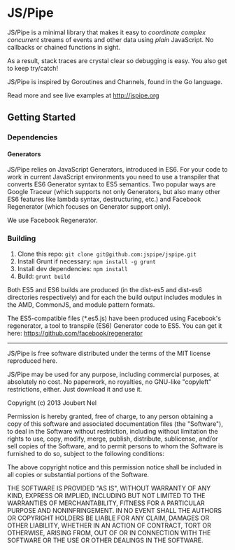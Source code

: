 # JS/Pipe

JS/Pipe is a minimal library that makes it easy to *coordinate complex concurrent* streams of events and other data using *plain* JavaScript. No callbacks or chained functions in sight. 

As a result, stack traces are crystal clear so debugging is easy. You also get to keep try/catch!

JS/Pipe is inspired by Goroutines and Channels, found in the Go language. 

Read more and see live examples at http://jspipe.org

## Getting Started

### Dependencies

#### Generators
JS/Pipe relies on JavaScript Generators, introduced in ES6. For your code to work in current JavaScript environments you need to use a transpiler that converts ES6 Generator syntax to ES5 semantics. Two popular ways are Google Traceur (which supports not only Generators, but also many other ES6 features like lambda syntax, destructuring, etc.) and Facebook Regenerator (which focuses on Generator support only). 

We use Facebook Regenerator. 


### Building
1. Clone this repo: `git clone git@github.com:jspipe/jspipe.git`
2. Install Grunt if necessary: `npm install -g grunt`
3. Install dev dependencies: `npm install`
3. Build: `grunt build`

Both ES5 and ES6 builds are produced (in the dist-es5 and dist-es6 directories respectively) and for each the build output includes modules in the AMD, CommonJS, and module pattern formats. 






The ES5-compatible files (*.es5.js) have been produced using Facebook's regenerator, a tool
to transpile (ES6) Generator code to ES5. You can get it here: https://github.com/facebook/regenerator

------

JS/Pipe is free software distributed under the terms of the MIT license reproduced here.

JS/Pipe may be used for any purpose, including commercial purposes, at absolutely no cost.
No paperwork, no royalties, no GNU-like "copyleft" restrictions, either.
Just download it and use it.

Copyright (c) 2013 Joubert Nel

Permission is hereby granted, free of charge, to any person obtaining a copy
of this software and associated documentation files (the "Software"), to deal
in the Software without restriction, including without limitation the rights
to use, copy, modify, merge, publish, distribute, sublicense, and/or sell
copies of the Software, and to permit persons to whom the Software is
furnished to do so, subject to the following conditions:

The above copyright notice and this permission notice shall be included in
all copies or substantial portions of the Software.

THE SOFTWARE IS PROVIDED "AS IS", WITHOUT WARRANTY OF ANY KIND, EXPRESS OR
IMPLIED, INCLUDING BUT NOT LIMITED TO THE WARRANTIES OF MERCHANTABILITY,
FITNESS FOR A PARTICULAR PURPOSE AND NONINFRINGEMENT. IN NO EVENT SHALL THE
AUTHORS OR COPYRIGHT HOLDERS BE LIABLE FOR ANY CLAIM, DAMAGES OR OTHER
LIABILITY, WHETHER IN AN ACTION OF CONTRACT, TORT OR OTHERWISE, ARISING FROM,
OUT OF OR IN CONNECTION WITH THE SOFTWARE OR THE USE OR OTHER DEALINGS IN
THE SOFTWARE.
